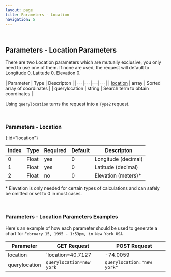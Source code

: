 ```yaml
---
layout: page
title: Parameters - Location
navigation: 5
---
```


<style>
	.inner a {
		color: royalblue;
		font-weight: bold;
	}
	.inner code {
		font-size: 100%;
	}
	.navigation li {
		padding: 5px;
	}
	@media (min-width: 745px) {
		.sidebar {
			width: 30%;
		}
	}
</style>

<script>
	window.onload = function(){
		if (location.hash) {
			let target = location.hash;
			document.querySelector(".content").scroll({top:document.querySelector(target).offsetTop,behavior:"smooth"})
		}
	}
</script>

<br>

## Parameters - Location Parameters

There are two Location parameters which are mutually exclusive, you only need to use one of them. If none are used, the request will default to Longitude 0, Latitude 0, Elevation 0.

| Parameter | Type | Descripton |
|---|---|---|---|
| [location](#location) | array | Sorted array of coordinates |
| querylocation | string | Search term to obtain coordinates |

Using `querylocation` turns the request into a `Type2` request.

<br>

### Parameters - Location
{:id="location"}

| Index | Type | Required | Default | Descripton |
|---|---|---|---|---|
| 0 | Float | yes | 0 | Longitude (decimal) |
| 1 | Float | yes | 0 | Latitude (decimal) |
| 2 | Float | no | 0 | Elevation (meters)* |

\* Elevation is only needed for certain types of calculations and can safely be omitted or set to 0 in most cases.

<br>

### Parameters - Location Parameters Examples

Here's an example of how each parameter should be used to generate a chart for `February 15, 1995 - 1:53pm, in New York USA`

| Parameter | GET Request | POST Request
|---|---|---|
| location | `location=40.7127|-74.0059|13` | `location:[40.7127,-74.0059,13]` |
| querylocation | `querylocation=new york` | `querylocation:"new york"` |

<br><br><br>
